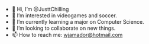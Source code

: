 - 👋 Hi, I’m @JusttChilling
- 👀 I’m interested in videogames and soccer.
- 🌱 I’m currently learning a major on Computer Science.
- 💞️ I’m looking to collaborate on new things.
- 📫 How to reach me: wjamador@hotmail.com